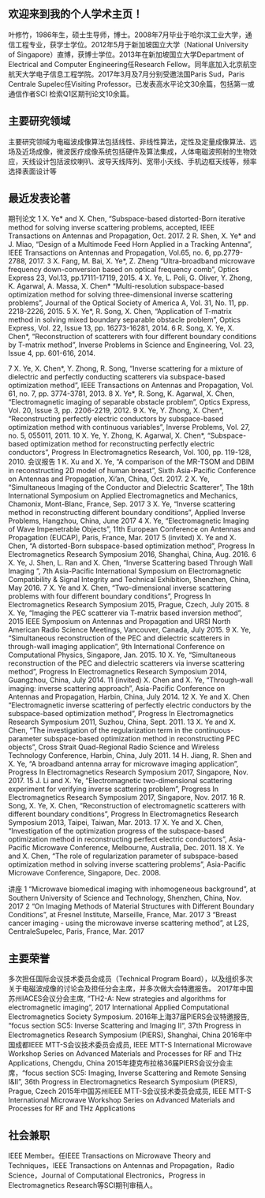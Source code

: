 ## 欢迎来到我的个人学术主页！

叶修竹，1986年生，硕士生导师，博士。2008年7月毕业于哈尔滨工业大学，通信工程专业，获学士学位。2012年5月于新加坡国立大学（National University of Singapore）直博，获博士学位。2013年在新加坡国立大学Department of Electrical and Computer Engineering任Research Fellow。同年底加入北京航空航天大学电子信息工程学院。2017年3月及7月分别受邀法国Paris Sud，Paris Centrale Supelec任Visiting Professor。已发表高水平论文30余篇，包括第一或通信作者SCI 检索Q1区期刊论文10余篇。

## 主要研究领域

主要研究领域为电磁波成像算法包括线性、非线性算法，定性及定量成像算法、远场及近场成像，微波医疗成像系统包括硬件及算法集成，人体电磁波照射的生物效应，天线设计包括波纹喇叭、波导天线阵列、宽带小天线、手机边框天线等，频率选择表面设计等


## 最近发表论著
期刊论文
1 X. Ye* and X. Chen, “Subspace-based distorted-Born iterative method for solving inverse scattering problems, accepted, IEEE Transactions on Antennas and Propagation, Oct. 2017.
2 R. Shen, X. Ye* and J. Miao, “Design of a Multimode Feed Horn Applied in a Tracking Antenna”, IEEE Transactions on Antennas and Propagation, Vol.65, no. 6, pp.2779-2788, 2017.
3 X. Fang, M. Bai, X. Ye*, Z. Zheng “Ultra-broadband microwave frequency down-conversion based on optical frequency comb”, Optics Express 23, Vol.13, pp.17111-17119, 2015.
4 X. Ye, L. Poli, G. Oliver, Y. Zhong, K. Agarwal, A. Massa, X. Chen* “Multi-resolution subspace-based optimization method for solving three-dimensional inverse scattering problems”, Journal of the Optical Society of America A, Vol. 31, No. 11, pp. 2218-2226, 2015.
5 X. Ye*, R. Song, X. Chen, “Application of T-matrix method in solving mixed boundary separable obstacle problem”, Optics Express, Vol. 22, Issue 13, pp. 16273-16281, 2014.
6 R. Song, X. Ye, X. Chen*, “Reconstruction of scatterers with four different boundary conditions by T-matrix method”, Inverse Problems in Science and Engineering, Vol. 23, Issue 4, pp. 601-616, 2014.

7 X. Ye, X. Chen*, Y. Zhong, R. Song, “Inverse scattering for a mixture of dielectric and perfectly conducting scatterers via subspace-based optimization method”, IEEE Transactions on Antennas and Propagation, Vol. 61, no. 7, pp. 3774-3781, 2013.
8 X. Ye*, R. Song, K. Agarwal, X. Chen, “Electromagnetic imaging of separable obstacle problem”, Optics Express, Vol. 20, Issue 3, pp. 2206-2219, 2012.
9 X. Ye, Y. Zhong, X. Chen*, “Reconstructing perfectly electric conductors by subspace-based optimization method with continuous variables”, Inverse Problems, Vol. 27, no. 5, 055011, 2011.
10 X. Ye, Y. Zhong, K. Agarwal, X. Chen*, “Subspace-based optimization method for reconstructing perfectly electric conductors”, Progress In Electromagnetics Research, Vol. 100, pp. 119-128, 2010.
会议报告
1 K. Xu and X. Ye, “A comparison of the MR-TSOM and DBIM in reconstructing 2D model of human breast”, Sixth Asia-Pacific Conference on Antennas and Propagation, Xi’an, China, Oct. 2017.
2 X. Ye, “Simultaneous Imaging of the Conductor and Dielectric Scatterer”, The 18th International Symposium on Applied Electromagnetics and Mechanics, Chamonix, Mont-Blanc, France, Sep. 2017
3 X. Ye, “Inverse scattering method in reconstructing different boundary conditions”, Applied Inverse Problems, Hangzhou, China, June 2017
4 X. Ye, “Electromagnetic Imaging of Wave Impenetrable Objects”, 11th European Conference on Antennas and Propagation (EUCAP), Paris, France, Mar. 2017
5 (invited) X. Ye and X. Chen, “A distorted-Born subspace-based optimization method”, Progress In Electromagnetics Research Symposium 2016, Shanghai, China, Aug. 2016.
6 X. Ye, J. Shen, L. Ran and X. Chen, “Inverse Scattering based Through Wall Imaging ”, 7th Asia-Pacific International Symposium on Electromagnetic Compatibility & Signal Integrity and Technical Exhibition, Shenzhen, China, May 2016.
7 X. Ye and X. Chen, “Two-dimensional inverse scattering problems with four different boundary conditions”, Progress In Electromagnetics Research Symposium 2015, Prague, Czech, July 2015.
8 X. Ye, “Imaging the PEC scatterer via T-matrix based inversion method”, 2015 IEEE Symposium on Antennas and Propagation and URSI North American Radio Science Meetings, Vancouver, Canada, July 2015.
9 X. Ye, “Simultaneous reconstruction of the PEC and dielectric scatterers in through-wall imaging application”, 9th International Conference on Computational Physics, Singapore, Jan. 2015.
10 X. Ye, “Simultaneous reconstruction of the PEC and dielectric scatterers via inverse scattering method”, Progress In Electromagnetics Research Symposium 2014, Guangzhou, China, July 2014.
11 (invited) X. Chen and X. Ye, “Through-wall imaging: inverse scattering approach”, Asia-Pacific Conference on Antennas and Propagation, Harbin, China, July 2014.
12 X. Ye and X. Chen “Electromagnetic inverse scattering of perfectly electric conductors by the subspace-based optimization method”, Progress In Electromagnetics Research Symposium 2011, Suzhou, China, Sept. 2011.
13 X. Ye and X. Chen, “The investigation of the regularization term in the continuous-parameter subspace-based optimization method in reconstructing PEC objects”, Cross Strait Quad-Regional Radio Science and Wireless Technology Conference, Harbin, China, July 2011.
14 H. Jiang, R. Shen and X. Ye, “A broadband antenna array for microwave imaging application”, Progress In Electromagnetics Research Symposium 2017, Singapore, Nov. 2017.
15 J. Li and X. Ye, “Electromagnetic two-dimensional scattering experiment for verifying inverse scattering problem”, Progress In Electromagnetics Research Symposium 2017, Singapore, Nov. 2017.
16 R. Song, X. Ye, X. Chen, “Reconstruction of electromagnetic scatterers with different boundary conditions”, Progress In Electromagnetics Research Symposium 2013, Taipei, Taiwan, Mar. 2013.
17 X. Ye and X. Chen, “Investigation of the optimization progress of the subspace-based optimization method in reconstructing perfect electric conductors”, Asia-Pacific Microwave Conference, Melbourne, Australia, Dec. 2011.
18 X. Ye and X. Chen, “The role of regularization parameter of subspace-based optimization method in solving inverse scattering problems”, Asia-Pacific Microwave Conference, Singapore, Dec. 2008.

讲座
1 “Microwave biomedical imaging with inhomogeneous background”, at Southern University of Science and Technology, Shenzhen, China, Nov. 2017
2 “On Imaging Methods of Material Structures with Different Boundary Conditions”, at Fresnel Institute, Marseille, France, Mar. 2017
3 “Breast cancer imaging - using the microwave inverse scattering method”, at L2S, CentraleSupelec, Paris, France, Mar. 2017

## 主要荣誉
多次担任国际会议技术委员会成员（Technical Program Board），以及组织多次关于电磁波成像的讨论会及担任分会主席，并多次做大会特邀报告。
2017年中国苏州IACES会议分会主席, “TH2-A: New strategies and algorithms for electromagnetic imaging”, 2017 International Applied Computational Electromagnetics Society Symposium.
2016年上海37届PIERS会议特邀报告, “focus section SC5: Inverse Scattering and Imaging II“, 37th Progress in Electromagnetics Research Symposium (PIERS), Shanghai, China
2016年中国成都IEEE MTT-S会议技术委员会成员, IEEE MTT-S International Microwave Workshop Series on Advanced Materials and Processes for RF and THz Applications, Chengdu, China
2015年捷克布拉格36届PIERS会议分会主席，“focus section SC5: Imaging, Inverse Scattering and Remote Sensing I&II”, 36th Progress in Electromagnetics Research Symposium (PIERS), Prague, Czech
2015年中国苏州IEEE MTT-S会议技术委员会成员, IEEE MTT-S International Microwave Workshop Series on Advanced Materials and Processes for RF and THz Applications

 ## 社会兼职
 IEEE Member。任IEEE Transactions on Microwave Theory and Techniques，IEEE Transactions on Antennas and Propagation，Radio Science，Journal of Computational Electronics，Progress in Electromagnetics Research等SCI期刊审稿人。

 
